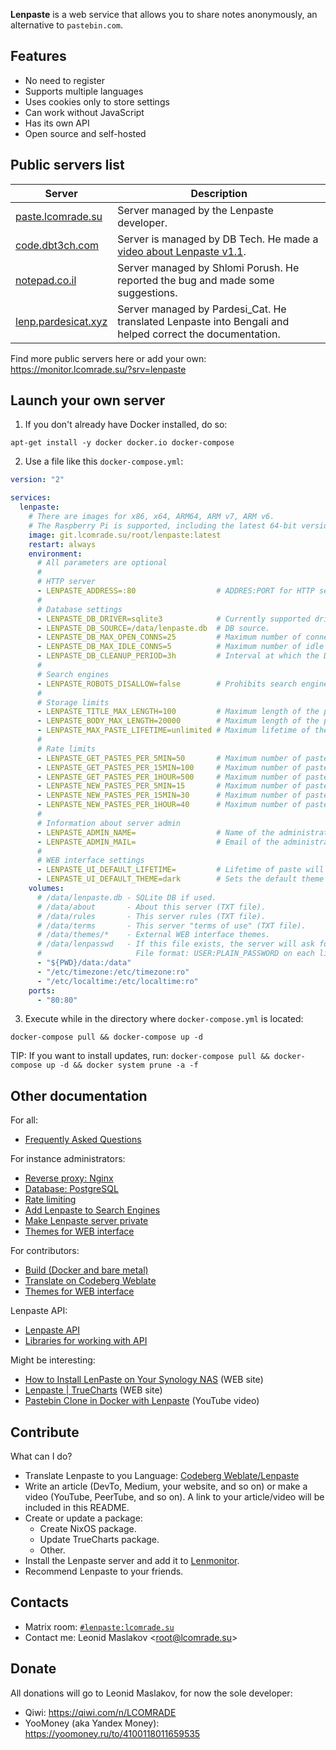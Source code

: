 **Lenpaste** is a web service that allows you to share notes anonymously, an alternative to `pastebin.com`.


## Features
- No need to register
- Supports multiple languages
- Uses cookies only to store settings
- Can work without JavaScript
- Has its own API
- Open source and self-hosted



## Public servers list
| Server                                             | Description                                                                                                       |
| ---------------------------------------------------| ----------------------------------------------------------------------------------------------------------------- |
| [paste.lcomrade.su](https://paste.lcomrade.su)     | Server managed by the Lenpaste developer.                                                                         |
| [code.dbt3ch.com](https://code.dbt3ch.com)         | Server is managed by DB Tech. He made a [video about Lenpaste v1.1](https://www.youtube.com/watch?v=YxcHxsZHh9A). |
| [notepad.co.il](https://notepad.co.il)             | Server managed by Shlomi Porush. He reported the bug and made some suggestions.                                   |
| [lenp.pardesicat.xyz](https://lenp.pardesicat.xyz) | Server managed by Pardesi_Cat. He translated Lenpaste into Bengali and helped correct the documentation.          |

Find more public servers here or add your own: https://monitor.lcomrade.su/?srv=lenpaste



## Launch your own server
1. If you don't already have Docker installed, do so:
```
apt-get install -y docker docker.io docker-compose
```

2. Use a file like this `docker-compose.yml`:
```yaml
version: "2"

services:
  lenpaste:
	# There are images for x86, x64, ARM64, ARM v7, ARM v6.
	# The Raspberry Pi is supported, including the latest 64-bit versions.
    image: git.lcomrade.su/root/lenpaste:latest
    restart: always
    environment:
      # All parameters are optional
      #
      # HTTP server
      - LENPASTE_ADDRESS=:80                  # ADDRES:PORT for HTTP server.
      #
      # Database settings
      - LENPASTE_DB_DRIVER=sqlite3            # Currently supported drivers: 'sqlite3' and 'postgres'.
      - LENPASTE_DB_SOURCE=/data/lenpaste.db  # DB source.
      - LENPASTE_DB_MAX_OPEN_CONNS=25         # Maximum number of connections to the database.
      - LENPASTE_DB_MAX_IDLE_CONNS=5          # Maximum number of idle connections to the database.
      - LENPASTE_DB_CLEANUP_PERIOD=3h         # Interval at which the DB is cleared of expired but not yet deleted pastes.
      #
      # Search engines
      - LENPASTE_ROBOTS_DISALLOW=false        # Prohibits search engine crawlers from indexing site using robots.txt file.
      #
      # Storage limits
      - LENPASTE_TITLE_MAX_LENGTH=100         # Maximum length of the paste title. If 0 disable title, if -1 disable length limit.
      - LENPASTE_BODY_MAX_LENGTH=20000        # Maximum length of the paste body. If -1 disable length limit. Can't be -1.
      - LENPASTE_MAX_PASTE_LIFETIME=unlimited # Maximum lifetime of the paste. Examples: 10m, 1h 30m, 12h, 7w, 30d, 365d.
      #
      # Rate limits
      - LENPASTE_GET_PASTES_PER_5MIN=50       # Maximum number of pastes that can be VIEWED in 5 minutes from one IP. If 0 disable rate-limit.
      - LENPASTE_GET_PASTES_PER_15MIN=100     # Maximum number of pastes that can be VIEWED in 15 minutes from one IP. If 0 disable rate-limit.
      - LENPASTE_GET_PASTES_PER_1HOUR=500     # Maximum number of pastes that can be VIEWED in 1 hour from one IP. If 0 disable rate-limit.
      - LENPASTE_NEW_PASTES_PER_5MIN=15       # Maximum number of pastes that can be CREATED in 5 minutes from one IP. If 0 disable rate-limit.
      - LENPASTE_NEW_PASTES_PER_15MIN=30      # Maximum number of pastes that can be CREATED in 15 minutes from one IP. If 0 disable rate-limit.
      - LENPASTE_NEW_PASTES_PER_1HOUR=40      # Maximum number of pastes that can be CREATED in 1 hour from one IP. If 0 disable rate-limit.
      #
      # Information about server admin
      - LENPASTE_ADMIN_NAME=                  # Name of the administrator of this server.
      - LENPASTE_ADMIN_MAIL=                  # Email of the administrator of this server.
      #
      # WEB interface settings
      - LENPASTE_UI_DEFAULT_LIFETIME=         # Lifetime of paste will be set by default in WEB interface. Examples: 10min, 1h, 1d, 2w, 6mon, 1y.
      - LENPASTE_UI_DEFAULT_THEME=dark        # Sets the default theme for the WEB interface. Examples: dark, light.
    volumes:
      # /data/lenpaste.db - SQLite DB if used.
      # /data/about       - About this server (TXT file).
      # /data/rules       - This server rules (TXT file).
      # /data/terms       - This server "terms of use" (TXT file).
      # /data/themes/*    - External WEB interface themes.
      # /data/lenpasswd   - If this file exists, the server will ask for auth to create new pastes.
      #                     File format: USER:PLAIN_PASSWORD on each line.
      - "${PWD}/data:/data"
      - "/etc/timezone:/etc/timezone:ro"
      - "/etc/localtime:/etc/localtime:ro"
    ports:
      - "80:80"
```

3. Execute while in the directory where `docker-compose.yml` is located:
```
docker-compose pull && docker-compose up -d
```

TIP: If you want to install updates, run: `docker-compose pull && docker-compose up -d && docker system prune -a -f`



## Other documentation
For all:
- [Frequently Asked Questions](FAQ.md)

For instance administrators:
- [Reverse proxy: Nginx](docs/reverse_proxy_nginx.md)
- [Database: PostgreSQL](docs/db_postgresql.md)
- [Rate limiting](docs/ratelimits.md)
- [Add Lenpaste to Search Engines](docs/search_engines.md)
- [Make Lenpaste server private](docs/private_server.md)
- [Themes for WEB interface](docs/themes.md)

For contributors:
- [Build (Docker and bare metal)](docs/build.md)
- [Translate on Codeberg Weblate](https://translate.codeberg.org/projects/lenpaste/)
- [Themes for WEB interface](docs/themes.md)

Lenpaste API:
- [Lenpaste API](https://paste.lcomrade.su/docs/apiv1)
- [Libraries for working with API](https://paste.lcomrade.su/docs/api_libs)

Might be interesting:
- [How to Install LenPaste on Your Synology NAS](https://mariushosting.com/how-to-install-lenpaste-on-your-synology-nas/) (WEB site)
- [Lenpaste | TrueCharts](https://truecharts.org/docs/charts/incubator/lenpaste/) (WEB site)
- [Pastebin Clone in Docker with Lenpaste](https://www.youtube.com/watch?v=YxcHxsZHh9A) (YouTube video)



## Contribute
What can I do?
- Translate Lenpaste to you Language: [Codeberg Weblate/Lenpaste](https://translate.codeberg.org/projects/lenpaste/)
- Write an article (DevTo, Medium, your website, and so on) or make a video (YouTube, PeerTube, and so on).
  A link to your article/video will be included in this README.
- Create or update a package:
	- Create NixOS package.
	- Update TrueCharts package.
	- Other.
- Install the Lenpaste server and add it to [Lenmonitor](https://monitor.lcomrade.su/).
- Recommend Lenpaste to your friends.



## Contacts
- Matrix room: [`#lenpaste:lcomrade.su`](https://matrix.to/#/#lenpaste:lcomrade.su)
- Contact me: Leonid Maslakov \<root@lcomrade.su\>



## Donate
All donations will go to Leonid Maslakov, for now the sole developer:
- Qiwi: https://qiwi.com/n/LCOMRADE
- YooMoney (aka Yandex Money): https://yoomoney.ru/to/4100118011659535
